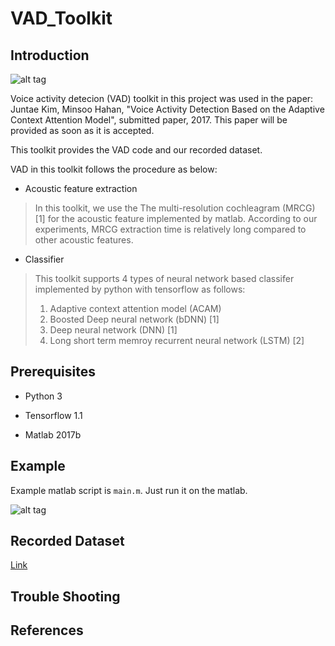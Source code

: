 # VAD_Toolkit

## Introduction

![alt tag](https://user-images.githubusercontent.com/24668469/32532813-2b9c59aa-c490-11e7-8a30-a39de5aedc98.jpg)

Voice activity detecion (VAD) toolkit in this project was used in the paper: Juntae Kim, Minsoo Hahan, "Voice Activity Detection Based on the Adaptive Context Attention Model", submitted paper, 2017. 
This paper will be provided as soon as it is accepted.

This toolkit provides the VAD code and our recorded dataset.

VAD in this toolkit follows the procedure as below:

- Acoustic feature extraction

> In this toolkit, we use the The multi-resolution cochleagram (MRCG) [1] for the acoustic feature implemented by matlab.
> According to our experiments, MRCG extraction time is relatively long compared to other acoustic features.
- Classifier

> This toolkit supports 4 types of neural network based classifer implemented by python with tensorflow as follows:
> 1. Adaptive context attention model (ACAM)
> 2. Boosted Deep neural network (bDNN) [1]
> 3. Deep neural network (DNN) [1] 
> 4. Long short term memroy recurrent neural network (LSTM) [2]

## Prerequisites

- Python 3

- Tensorflow 1.1

- Matlab 2017b
## Example

Example matlab script is `main.m`. Just run it on the matlab.

![alt tag](https://user-images.githubusercontent.com/24668469/32533149-5526a77e-c492-11e7-909f-a7c7983d9dd4.jpg)

## Recorded Dataset

[Link](http://sail.ipdisk.co.kr:80/publist/VOL1/Database/VAD_DB/Recorded_data.zip)

## Trouble Shooting
## References
